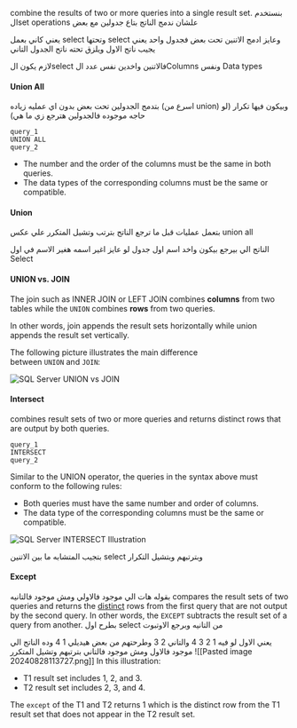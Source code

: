 combine the results of two or more queries into a single result set.
بنستخدم الset operations علشان ندمج الناتج بتاع جدولين مع بعض 

يعني كاني بعمل select وتحتها select وعايز ادمج الاتنين تحت بعض فجدول واحد يعني يجيب ناتج الاول ويلزق تحته ناتح الجدول التاني 

لازم يكون الselect فالاتنين واخدين نفس عدد الColumns ونفس Data types

#### Union All
بتدمج الجدولين تحت بعض بدون اي عمليه زياده (اسرع من union) وبيكون فيها تكرار (لو حاجه موجوده فالجدولين هترجع زي ما هي)
```
query_1 
UNION ALL
query_2
```
- The number and the order of the columns must be the same in both queries.
- The data types of the corresponding columns must be the same or compatible.


#### Union
بتعمل عمليات قبل ما ترجع الناتج 
بترتب وتشيل المتكرر علي عكس union all

الناتج الي بيرجع بيكون واخد اسم اول جدول
لو عايز اغير اسمه هغير الاسم في اول Select



#### UNION vs. JOIN

The join such as INNER JOIN or LEFT JOIN combines **columns** from two tables while the `UNION` combines **rows** from two queries.

In other words, join appends the result sets horizontally while union appends the result set vertically.

The following picture illustrates the main difference between `UNION` and `JOIN`:

![SQL Server UNION vs JOIN](https://www.sqlservertutorial.net/wp-content/uploads/SQL-Server-UNION-vs-JOIN.png)



#### Intersect
combines result sets of two or more queries and returns distinct rows that are output by both queries.

```
query_1
INTERSECT
query_2
```

Similar to the UNION operator, the queries in the syntax above must conform to the following rules:

- Both queries must have the same number and order of columns.
- The data type of the corresponding columns must be the same or compatible.

![SQL Server INTERSECT Illustration](https://www.sqlservertutorial.net/wp-content/uploads/SQL-Server-INTERSECT-Illustration.png)

بتجيب المتشابه ما بين الاتنين select 
وبترتبهم وبتشيل التكرار



#### Except
بقوله هات الي موجود فالاولي ومش موجود فالتانيه
compares the result sets of two queries and returns the [distinct](https://www.sqlservertutorial.net/sql-server-basics/sql-server-select-distinct/) rows from the first query that are not output by the second query. In other words, the `EXCEPT` subtracts the result set of a query from another.
بطرح اول select من التانيه وبرجع الاوتبوت 

يعني الاول لو فيه 1 2 3 4 والتاني  2 3
وطرحتهم من بعض هيديلي 1 4 وده الناتج الي موجود فالاول ومش موجود فالتاني
بترتبهم وتشيل المتكرر 
![[Pasted image 20240828113727.png]]
In this illustration:

- T1 result set includes 1, 2, and 3.
- T2 result set includes 2, 3, and 4.

The `except` of the T1 and T2 returns 1 which is the distinct row from the T1 result set that does not appear in the T2 result set.
